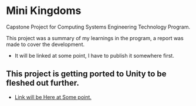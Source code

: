 # Mini Kingdoms
Capstone Project for Computing Systems Engineering Technology Program.

This project was a summary of my learnings in the program, a report was made to cover the development. 
- It will be linked at some point, I have to publish it somewhere first.

## This project is getting ported to Unity to be fleshed out further.
- [Link will be Here at Some point.](https://babelia.libraryofbabel.info/slideshow.html)
